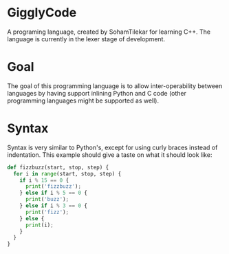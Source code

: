 # GigglyCode
A programing language, created by SohamTilekar for learning C++. The language is currently in the lexer stage of development.

# Goal
The goal of this programming language is to allow inter-operability between languages by having support inlining Python and C code (other programming languages might be supported as well).

# Syntax
Syntax is very similar to Python's, except for using curly braces instead of indentation.
This example should give a taste on what it should look like:
```python
def fizzbuzz(start, stop, step) {
  for i in range(start, stop, step) {
    if i % 15 == 0 {
      print('fizzbuzz');
    } else if i % 5 == 0 {
      print('buzz');
    } else if i % 3 == 0 {
      print('fizz');
    } else {
      print(i);
    }
  }
}
```
